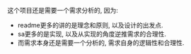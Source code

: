 这个项目还是需要一个需求分析的, 因为: 

- readme更多的讲的是理念和原则, 以及设计的出发点.
- sa更多的是实现, 以及从实现的角度逆推需求的合理性. 
- 而需求本身还是需要一个分析的, 需求自身的逻辑性和合理性.

